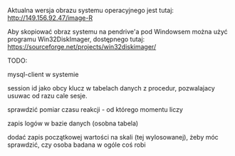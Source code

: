 Aktualna wersja obrazu systemu operacyjnego jest tutaj: http://149.156.92.47/image-R

Aby skopiować obraz systemu na pendrive'a pod Windowsem można użyć programu Win32DiskImager, dostępnego tutaj:
https://sourceforge.net/projects/win32diskimager/

TODO: 

mysql-client w systemie

session id jako obcy klucz w tabelach danych z procedur, pozwalajacy usuwac od razu cale sesje.

sprawdzić pomiar czasu reakcji - od którego momentu liczy

zapis logów w bazie danych (osobna tabela)

dodać zapis początkowej wartości na skali (tej wylosowanej), żeby móc sprawdzić, czy osoba badana w ogóle coś robi
